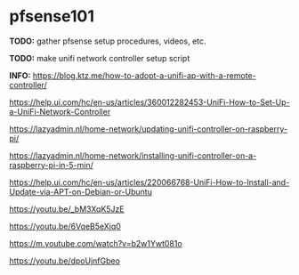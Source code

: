 # pfsense101

**TODO:** gather pfsense setup procedures, videos, etc.

**TODO:** make unifi network controller setup script

**INFO:**
https://blog.ktz.me/how-to-adopt-a-unifi-ap-with-a-remote-controller/

https://help.ui.com/hc/en-us/articles/360012282453-UniFi-How-to-Set-Up-a-UniFi-Network-Controller

https://lazyadmin.nl/home-network/updating-unifi-controller-on-raspberry-pi/

https://lazyadmin.nl/home-network/installing-unifi-controller-on-a-raspberry-pi-in-5-min/

https://help.ui.com/hc/en-us/articles/220066768-UniFi-How-to-Install-and-Update-via-APT-on-Debian-or-Ubuntu

https://youtu.be/_bM3XqK5JzE

https://youtu.be/6VqeB5eXjq0

https://m.youtube.com/watch?v=b2w1Ywt081o

https://youtu.be/dpoUjnfGbeo
